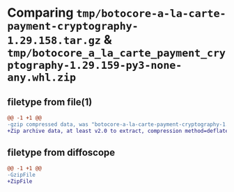# Comparing `tmp/botocore-a-la-carte-payment-cryptography-1.29.158.tar.gz` & `tmp/botocore_a_la_carte_payment_cryptography-1.29.159-py3-none-any.whl.zip`

## filetype from file(1)

```diff
@@ -1 +1 @@
-gzip compressed data, was "botocore-a-la-carte-payment-cryptography-1.29.158.tar", last modified: Thu Jun 22 01:26:06 2023, max compression
+Zip archive data, at least v2.0 to extract, compression method=deflate
```

## filetype from diffoscope

```diff
@@ -1 +1 @@
-GzipFile
+ZipFile
```

